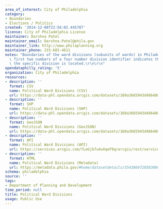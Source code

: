 ```yaml
---
area_of_interest: City of Philadelphia
category:
- Boundaries
- Elections / Politics
created: '2014-12-08T22:56:02.445787'
license: City of Philadelphia License
maintainer: Darshna Patel
maintainer_email: Darshna.Patel@phila.gov
maintainer_link: http://www.philaplanning.org
maintainer_phone: 215-683-4611
notes: "Boundaries of the ward divisions (subunits of wards) in Philadelphia. The\
  \ first two numbers of a four number division identifier indicates the ward in which\
  \ the specific division is located.\r\n\r\n"
opendataphilly_rating: '5'
organization: City of Philadelphia
resources:
- description: ''
  format: CSV
  name: Political Ward Divisions (CSV)
  url: https://data-phl.opendata.arcgis.com/datasets/160a3665943d4864806d7b1399029a04_0.csv
- description: ''
  format: SHP
  name: Political Ward Divisions (SHP)
  url: https://data-phl.opendata.arcgis.com/datasets/160a3665943d4864806d7b1399029a04_0.zip
- description: ''
  format: GeoJSON
  name: Political Ward Divisions (GeoJSON)
  url: https://data-phl.opendata.arcgis.com/datasets/160a3665943d4864806d7b1399029a04_0.geojson
- description: ''
  format: API
  name: Political Ward Divisions (API)
  url: https://services.arcgis.com/fLeGjb7u4uXqeF9q/arcgis/rest/services/Political_Divisions/FeatureServer/0/query?outFields=*&where=1%3D1
- description: ''
  format: HTML
  name: Political Ward Divisions (Metadata)
  url: https://metadata.phila.gov/#home/datasetdetails/5543866f20583086178c4f25/representationdetails/55438ab79b989a05172d0d5c/
schema: philadelphia
source: ''
tags:
- Department of Planning and Development
time_period: null
title: Political Ward Divisions
usage: Public Use
---
```

